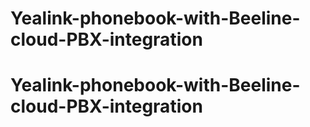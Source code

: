 # Yealink-phonebook-with-Beeline-cloud-PBX-integration
# Yealink-phonebook-with-Beeline-cloud-PBX-integration
